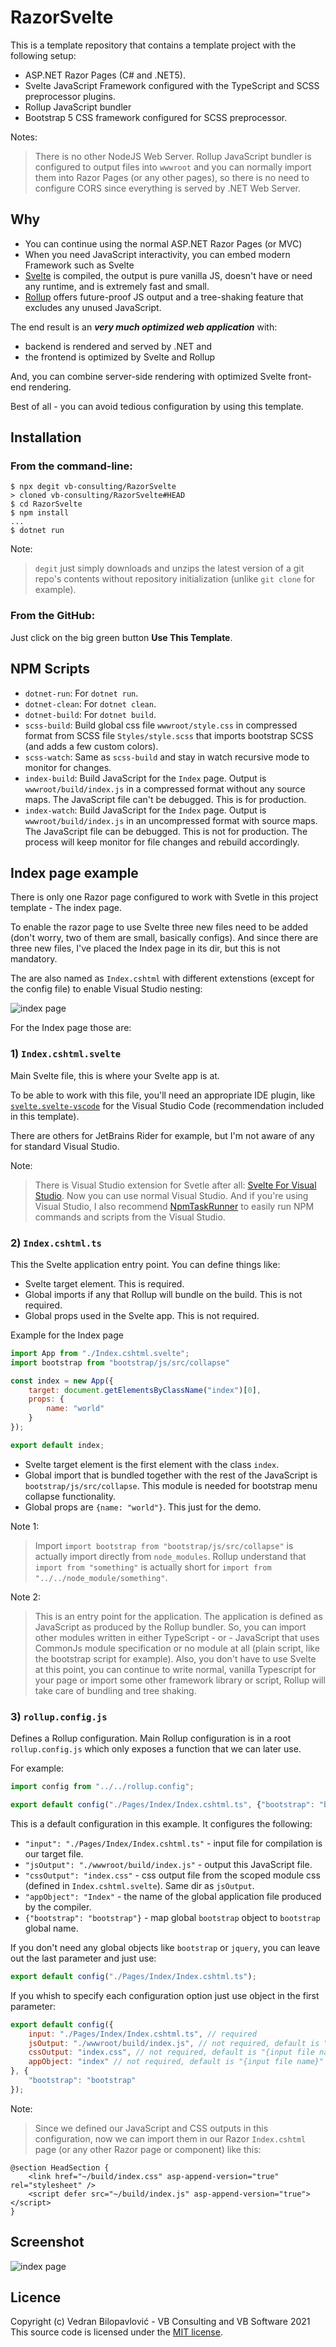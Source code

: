 # RazorSvelte

This is a template repository that contains a template project with the following setup:

- ASP.NET Razor Pages (C# and .NET5).
- Svelte JavaScript Framework configured with the TypeScript and SCSS preprocessor plugins.
- Rollup JavaScript bundler
- Bootstrap 5 CSS framework configured for SCSS preprocessor.

Notes:
> There is no other NodeJS Web Server. Rollup JavaScript bundler is configured to output files into `wwwroot` and you can normally import them into Razor Pages (or any other pages), so there is no need to configure CORS since everything is served by .NET Web Server.

## Why

- You can continue using the normal ASP.NET Razor Pages (or MVC)
- When you need JavaScript interactivity, you can embed modern Framework such as Svelte
- [Svelte](https://svelte.dev/) is compiled, the output is pure vanilla JS, doesn't have or need any runtime, and is extremely fast and small.
- [Rollup](https://rollupjs.org/guide/en/#the-why) offers future-proof JS output and a tree-shaking feature that excludes any unused JavaScript.

The end result is an ***very much optimized web application*** with:
- backend is rendered and served by .NET and 
- the frontend is optimized by Svelte and Rollup 

And, you can combine server-side rendering with optimized Svelte front-end rendering.

Best of all - you can avoid tedious configuration by using this template.

## Installation

### From the command-line:

```
$ npx degit vb-consulting/RazorSvelte
> cloned vb-consulting/RazorSvelte#HEAD
$ cd RazorSvelte
$ npm install
...
$ dotnet run
```

Note: 
> `degit` just simply downloads and unzips the latest version of a git repo's contents without repository initialization (unlike `git clone` for example).

### From the GitHub:

Just click on the big green button **Use This Template**.

## NPM Scripts

- `dotnet-run`: For `dotnet run`.
- `dotnet-clean`: For `dotnet clean`.
- `dotnet-build`: For `dotnet build`.
- `scss-build`: Build global css file `wwwroot/style.css` in compressed format from SCSS file `Styles/style.scss` that imports bootstrap SCSS (and adds a few custom colors).
- `scss-watch`: Same as `scss-build` and stay in watch recursive mode to monitor for changes.
- `index-build`: Build JavaScript for the `Index` page. Output is `wwwroot/build/index.js` in a compressed format without any source maps. The JavaScript file can't be debugged. This is for production.
- `index-watch`: Build JavaScript for the `Index` page. Output is `wwwroot/build/index.js` in an uncompressed format with source maps. The JavaScript file can be debugged. This is not for production. The process will keep monitor for file changes and rebuild accordingly.

## Index page example

There is only one Razor page configured to work with Svetle in this project template - The index page.

To enable the razor page to use Svelte three new files need to be added (don't worry, two of them are small, basically configs). 
And since there are three new files, I've placed the Index page in its dir, but this is not mandatory.

The are also named as `Index.cshtml` with different extenstions (except for the config file) to enable Visual Studio nesting:

<img src="https://raw.githubusercontent.com/vb-consulting/RazorSvelte/master/index-page.png" alt="index page" />

For the Index page those are: 

### 1) `Index.cshtml.svelte`

Main Svelte file, this is where your Svelte app is at.

To be able to work with this file, you'll need an appropriate IDE plugin, like [`svelte.svelte-vscode`](https://marketplace.visualstudio.com/items?itemName=svelte.svelte-vscode) for the Visual Studio Code (recommendation included in this template). 

There are others for JetBrains Rider for example, but I'm not aware of any for standard Visual Studio.

Note:
> There is Visual Studio extension for Svetle after all: [Svelte For Visual Studio](https://marketplace.visualstudio.com/items?itemName=lyu-jason.svelte-vs). Now you can use normal Visual Studio. And if you're using Visual Studio, I also recommend [NpmTaskRunner](https://github.com/madskristensen/NpmTaskRunner) to easily run NPM commands and scripts from the Visual Studio.

### 2) `Index.cshtml.ts`

This the Svelte application entry point. You can define things like:

- Svelte target element. This is required.
- Global imports if any that Rollup will bundle on the build. This is not required.
- Global props used in the Svelte app. This is not required.

Example for the Index page

```javascript
import App from "./Index.cshtml.svelte";
import bootstrap from "bootstrap/js/src/collapse"

const index = new App({
    target: document.getElementsByClassName("index")[0],
    props: {
        name: "world"
    }
});

export default index;
```

- Svelte target element is the first element with the class `index`.
- Global import that is bundled together with the rest of the JavaScript is `bootstrap/js/src/collapse`. This module is needed for bootstrap menu collapse functionality.
- Global props are `{name: "world"}`. This just for the demo.

Note 1:
> Import `import bootstrap from "bootstrap/js/src/collapse"` is actually import directly from `node_modules`. Rollup understand that `import from "something"` is actually short for `import from "../../node_module/something"`.

Note 2:
> This is an entry point for the application. The application is defined as JavaScript as produced by the Rollup bundler. So, you can import other modules written in either TypeScript - or - JavaScript that uses CommonJs module specification or no module at all (plain script, like the bootstrap script for example). Also, you don't have to use Svelte at this point, you can continue to write normal, vanilla Typescript for your page or import some other framework library or script, Rollup will take care of bundling and tree shaking.

### 3) `rollup.config.js`

Defines a Rollup configuration. Main Rollup configuration is in a root `rollup.config.js` which only exposes a function that we can later use. 

For example:

```javascript
import config from "../../rollup.config";

export default config("./Pages/Index/Index.cshtml.ts", {"bootstrap": "bootstrap"});
```

This is a default configuration in this example. It configures the following:

- `"input": "./Pages/Index/Index.cshtml.ts"` - input file for compilation is our target file.
- `"jsOutput": "./wwwroot/build/index.js"` - output this JavaScript file.
- `"cssOutput": "index.css"` - css output file from the scoped module css (defined in `Index.cshtml.svelte`). Same dir as `jsOutput`.
- `"appObject": "Index"` - the name of the global application file produced by the compiler.
- `{"bootstrap": "bootstrap"}` - map global `bootstrap` object to `bootstrap` global name.

If you don't need any global objects like `bootstrap` or `jquery`, you can leave out the last parameter and just use:

```javascript
export default config("./Pages/Index/Index.cshtml.ts");
```

If you whish to specify each configuration option just use object in the first parameter:

```javascript
export default config({
    input: "./Pages/Index/Index.cshtml.ts", // required
    jsOutput: "./wwwroot/build/index.js", // not required, default is "./wwwroot/build/{input file name}.js"
    cssOutput: "index.css", // not required, default is "{input file name}.css"
    appObject: "index" // not required, default is "{input file name}"
}, {
    "bootstrap": "bootstrap" 
});
```

Note:
> Since we defined our JavaScript and CSS outputs in this configuration, now we can import them in our Razor `Index.cshtml` page (or any other Razor page or component) like this:

```cshtml
@section HeadSection {
    <link href="~/build/index.css" asp-append-version="true" rel="stylesheet" />
    <script defer src="~/build/index.js" asp-append-version="true"></script>
}
```

## Screenshot

<img src="https://raw.githubusercontent.com/vb-consulting/RazorSvelte/master/example.png" alt="index page" />

## Licence
 
Copyright (c) Vedran Bilopavlović - VB Consulting and VB Software 2021
This source code is licensed under the [MIT license](https://github.com/vb-consulting/RazorSvelte/blob/master/LICENSE).
